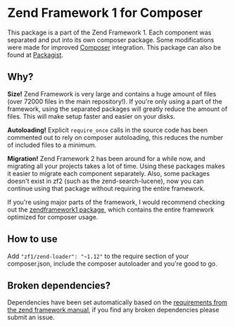 Zend Framework 1 for Composer
=============================

This package is a part of the Zend Framework 1. Each component was separated and put into its own composer package. Some modifications were made for improved [Composer](http://getcomposer.org/) integration. This package can also be found at [Packagist](http://packagist.org/packages/zf1).

## Why?

**Size!** Zend Framework is very large and contains a huge amount of files (over 72000 files in the main repository!). If you're only using a part of the framework, using the separated packages will greatly reduce the amount of files. This will make setup faster and easier on your disks.

**Autoloading!** Explicit `require_once` calls in the source code has been commented out to rely on composer autoloading, this reduces the number of included files to a minimum.

**Migration!** Zend Framework 2 has been around for a while now, and migrating all your projects takes a lot of time. Using these packages makes it easier to migrate each component separately. Also, some packages doesn't exist in zf2 (such as the zend-search-lucene), now you can continue using that package without requiring the entire framework.

If you're using major parts of the framework, I would recommend checking out the [zendframework1 package](https://github.com/bombayworks/zendframework1), which contains the entire framework optimized for composer usage.

## How to use

Add `"zf1/zend-loader": "~1.12"` to the require section of your composer.json, include the composer autoloader and you're good to go.

## Broken dependencies?

Dependencies have been set automatically based on the [requirements from the zend framework manual](http://framework.zend.com/manual/1.12/en/requirements.introduction.html), if you find any broken dependencies please submit an issue.